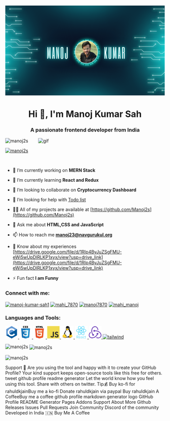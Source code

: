 ![logo](https://github.com/Manoj2s/Manoj2s/blob/main/Github%20Banner%20Manoj.png)
<h1 align="center">Hi 👋, I'm Manoj Kumar Sah</h1>
<h3 align="center">A passionate frontend developer from India</h3>
<img align="right"alt="gif" width="400px"src="https://camo.githubusercontent.com/19db51af5f90f1b152bc0b9078f5fe97053955be5074f03f17019c70345bdcdb/68747470733a2f2f6d69726f2e6d656469756d2e636f6d2f6d61782f313336302f302a37513379765349765f7430696f4a2d5a2e676966">

<p align="left"> <img src="https://komarev.com/ghpvc/?username=manoj2s&label=Profile%20views&color=0e75b6&style=flat" alt="manoj2s" /> </p>

<p align="left"> <a href="https://github.com/ryo-ma/github-profile-trophy"><img src="https://github-profile-trophy.vercel.app/?username=manoj2s" alt="manoj2s" /></a> </p>

<p align="left"> <a href="https://twitter.com/" target="blank"><img src="https://img.shields.io/twitter/follow/?logo=twitter&style=for-the-badge" alt="" /></a> </p>

- 🔭 I’m currently working on **MERN Stack**

- 🌱 I’m currently learning **React and Redux**

- 👯 I’m looking to collaborate on **Cryptocurrency Dashboard**

- 🤝 I’m looking for help with [Todo list](https://github.com/Manoj2s/To-Do-List.git)

- 👨‍💻 All of my projects are available at [https://github.com/Manoj2s](https://github.com/Manoj2s)

- 💬 Ask me about **HTML,CSS and JavaScript**

- 📫 How to reach me **manoj23@navgurukul.org**

- 📄 Know about my experiences [https://drive.google.com/file/d/1RIp4ByJuZSgFMU-eWi5wUpDlRLKP1xyx/view?usp=drive_link](https://drive.google.com/file/d/1RIp4ByJuZSgFMU-eWi5wUpDlRLKP1xyx/view?usp=drive_link)

- ⚡ Fun fact **I am Funny**

<h3 align="left">Connect with me:</h3>
<p align="left">
<a href="https://linkedin.com/in/manoj-kumar-sah1" target="blank"><img align="center" src="https://raw.githubusercontent.com/rahuldkjain/github-profile-readme-generator/master/src/images/icons/Social/linked-in-alt.svg" alt="manoj-kumar-sah1" height="30" width="40" /></a>
<a href="https://instagram.com/mahi_7870" target="blank"><img align="center" src="https://raw.githubusercontent.com/rahuldkjain/github-profile-readme-generator/master/src/images/icons/Social/instagram.svg" alt="mahi_7870" height="30" width="40" /></a>
<a href="https://www.codechef.com/users/manoj7870" target="blank"><img align="center" src="https://cdn.jsdelivr.net/npm/simple-icons@3.1.0/icons/codechef.svg" alt="manoj7870" height="30" width="40" /></a>
<a href="https://discord.gg/mahi_manoj" target="blank"><img align="center" src="https://raw.githubusercontent.com/rahuldkjain/github-profile-readme-generator/master/src/images/icons/Social/discord.svg" alt="mahi_manoj" height="30" width="40" /></a>
</p>

<h3 align="left">Languages and Tools:</h3>
<p align="left"> <a href="https://www.cprogramming.com/" target="_blank" rel="noreferrer"> <img src="https://raw.githubusercontent.com/devicons/devicon/master/icons/c/c-original.svg" alt="c" width="40" height="40"/> </a> <a href="https://www.w3schools.com/css/" target="_blank" rel="noreferrer"> <img src="https://raw.githubusercontent.com/devicons/devicon/master/icons/css3/css3-original-wordmark.svg" alt="css3" width="40" height="40"/> </a> <a href="https://www.w3.org/html/" target="_blank" rel="noreferrer"> <img src="https://raw.githubusercontent.com/devicons/devicon/master/icons/html5/html5-original-wordmark.svg" alt="html5" width="40" height="40"/> </a> <a href="https://developer.mozilla.org/en-US/docs/Web/JavaScript" target="_blank" rel="noreferrer"> <img src="https://raw.githubusercontent.com/devicons/devicon/master/icons/javascript/javascript-original.svg" alt="javascript" width="40" height="40"/> </a> <a href="https://www.linux.org/" target="_blank" rel="noreferrer"> <img src="https://raw.githubusercontent.com/devicons/devicon/master/icons/linux/linux-original.svg" alt="linux" width="40" height="40"/> </a> <a href="https://reactjs.org/" target="_blank" rel="noreferrer"> <img src="https://raw.githubusercontent.com/devicons/devicon/master/icons/react/react-original-wordmark.svg" alt="react" width="40" height="40"/> </a> <a href="https://redux.js.org" target="_blank" rel="noreferrer"> <img src="https://raw.githubusercontent.com/devicons/devicon/master/icons/redux/redux-original.svg" alt="redux" width="40" height="40"/> </a> <a href="https://tailwindcss.com/" target="_blank" rel="noreferrer"> <img src="https://www.vectorlogo.zone/logos/tailwindcss/tailwindcss-icon.svg" alt="tailwind" width="40" height="40"/> </a> </p>

<p><img align="left" src="https://github-readme-stats.vercel.app/api/top-langs?username=manoj2s&show_icons=true&locale=en&layout=compact" alt="manoj2s" /></p>

<p>&nbsp;<img align="center" src="https://github-readme-stats.vercel.app/api?username=manoj2s&show_icons=true&locale=en" alt="manoj2s" /></p>

<p><img align="center" src="https://github-readme-streak-stats.herokuapp.com/?user=manoj2s&" alt="manoj2s" /></p>

Support 🙏
Are you using the tool and happy with it to create your GitHub Profile?
Your kind support keeps open-source tools like this free for others.
tweet github profile readme generator
Let the world know how you feel using this tool. Share with others on twitter.
Tip💰
Buy ko-fi for rahuldkjainBuy me a ko-fi
Donate rahuldkjain via paypal
Buy rahuldkjain A CoffeeBuy me a coffee
github profile markdown generator logo
GitHub Profile README Generator
Pages
Addons
Support
About
More
Github
Releases
Issues
Pull Requests
Join Community
Discord of the community
Developed in India 🇮🇳
Buy Me A Coffee
